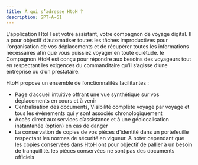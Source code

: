 ```yaml
---
title: À qui s’adresse HtoH ?
description: SPT-A-61
---
```


L'application HtoH est votre assistant, votre compagnon de voyage digital. Il a pour objectif d’automatiser toutes les tâches improductives pour l'organisation de vos déplacements et de récupérer toutes les informations nécessaires afin que vous puissiez voyager en toute quiétude. le Compagnon HtoH est conçu pour répondre aux besoins des voyageurs tout en respectant les exigences du commanditaire qu’il s’agisse d’une entreprise ou d’un prestataire.

HtoH propose un ensemble de fonctionnalités facilitantes :

* Page d’accueil intuitive offrant une vue synthétique sur vos déplacements en cours et à venir
* Centralisation des documents, Visibilité complète voyage par voyage et tous les évènements qui y sont associés chronologiquement
* Accès direct aux services d’assistance et à une géolocalisation instantanée (option) en cas de danger
* La conservation de copies de vos pièces d’identité dans un portefeuille respectant les normes de sécurité en vigueur. A noter cependant que les copies conservées dans HtoH ont pour objectif de pallier à un besoin de tranquillité. les pièces conservées ne sont pas des documents officiels